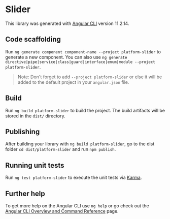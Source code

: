 # Slider

This library was generated with [Angular CLI](https://github.com/angular/angular-cli) version 11.2.14.

## Code scaffolding

Run `ng generate component component-name --project platform-slider` to generate a new component. You can also use `ng generate directive|pipe|service|class|guard|interface|enum|module --project platform-slider`.
> Note: Don't forget to add `--project platform-slider` or else it will be added to the default project in your `angular.json` file. 

## Build

Run `ng build platform-slider` to build the project. The build artifacts will be stored in the `dist/` directory.

## Publishing

After building your library with `ng build platform-slider`, go to the dist folder `cd dist/platform-slider` and run `npm publish`.

## Running unit tests

Run `ng test platform-slider` to execute the unit tests via [Karma](https://karma-runner.github.io).

## Further help

To get more help on the Angular CLI use `ng help` or go check out the [Angular CLI Overview and Command Reference](https://angular.io/cli) page.
